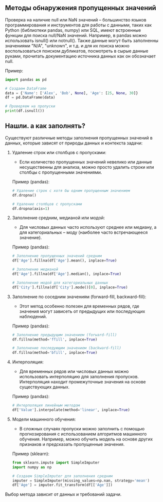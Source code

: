 ## Методы обнаружения пропущенных значений

Проверка на наличие null или NaN значений – большинство языков программирования и инструментов для работы с данными, таких как Python (библиотеки pandas, numpy) или SQL, имеют встроенные функции для поиска null/NaN значений. Например, в pandas можно использовать isnull() или notnull().
Также данные могут быть заполненны значениями "N/A", "unknown", и т.д. и для их поиска можно воспользоваться поиском дубликатов, посмотреть в сырые данные руками, прочитать документацию источника данных как он обозначает null.

Пример:
```python
import pandas as pd

# Создаем DataFrame
data = {'Name': ['Alex', 'Bob', None], 'Age': [25, None, 30]}
df = pd.DataFrame(data)

# Проверяем на пропуски
print(df.isnull())
```
## Нашли. а как заполнять?
Существуют различные методы заполнения пропущенных значений в данных, которые зависят от природы данных и контекста задачи:
1. Удаление строк или столбцов с пропусками:
   - Если количество пропущенных значений невелико или данные несущественны для анализа, можно просто удалить строки или столбцы с пропущенными значениями.
   
   Пример (pandas):
    ```python
   # Удаление строк с хотя бы одним пропущенным значением
   df.dropna()

   # Удаление столбцов с пропусками
   df.dropna(axis=1)
   ```
2. Заполнение средним, медианой или модой:
   - Для числовых данных часто используют среднее или медиану, а для категориальных – моду (наиболее часто встречающееся значение).
   
   Пример (pandas):
   ```python
   # Заполнение пропущенных значений средним
   df['Age'].fillna(df['Age'].mean(), inplace=True)

   # Заполнение медианой
   df['Age'].fillna(df['Age'].median(), inplace=True)

   # Заполнение модой для категориальных данных
   df['City'].fillna(df['City'].mode()[0], inplace=True)
   ```
3. Заполнение по соседним значениям (forward-fill, backward-fill):
   - Этот метод особенно полезен для временных рядов, где значения могут зависеть от предыдущих или последующих наблюдений.
   
   Пример (pandas):
   ```python
   # Заполнение предыдущим значением (forward-fill)
   df.fillna(method='ffill', inplace=True)

   # Заполнение последующим значением (backward-fill)
   df.fillna(method='bfill', inplace=True)
   ```
4. Интерполяция:
   - Для временных рядов или числовых данных можно использовать интерполяцию для заполнения пропусков. Интерполяция находит промежуточные значения на основе существующих данных.
   
   Пример (pandas):
   ```python
   # Интерполяция линейным методом
   df['Value'].interpolate(method='linear', inplace=True)
   ```
5. Модели машинного обучения:
   - В сложных случаях пропуски можно заполнить с помощью прогнозирования с использованием алгоритмов машинного обучения. Например, можно обучить модель на основе других признаков и предсказать пропущенные значения.

   Пример (sklearn):
   ```python
   from sklearn.impute import SimpleImputer
   import numpy as np

   # Создаем SimpleImputer для заполнения средним
   imputer = SimpleImputer(missing_values=np.nan, strategy='mean')
   df['Age'] = imputer.fit_transform(df[['Age']])
   ```   
Выбор метода зависит от данных и требований задачи.